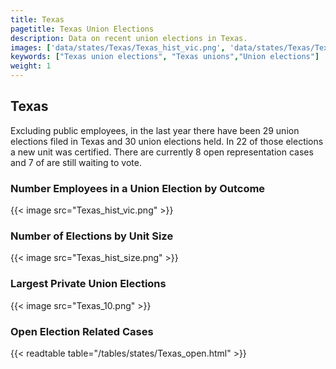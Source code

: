 ```yaml
---
title: Texas
pagetitle: Texas Union Elections
description: Data on recent union elections in Texas.
images: ['data/states/Texas/Texas_hist_vic.png', 'data/states/Texas/Texas_hist_size.png', 'data/states/Texas/Texas_10.png']
keywords: ["Texas union elections", "Texas unions","Union elections"]
weight: 1
---
```

##  Texas

Excluding public employees, in the last year there have been 29 union elections filed in Texas and 30 union elections held. In 22 of those elections a new unit was certified. There are currently 8 open representation cases and 7 of are still waiting to vote.

### Number Employees in a Union Election by Outcome
{{< image src="Texas_hist_vic.png" >}}

### Number of Elections by Unit Size
{{< image src="Texas_hist_size.png" >}}

### Largest Private Union Elections
{{< image src="Texas_10.png" >}}

### Open Election Related Cases
{{< readtable table="/tables/states/Texas_open.html" >}}

